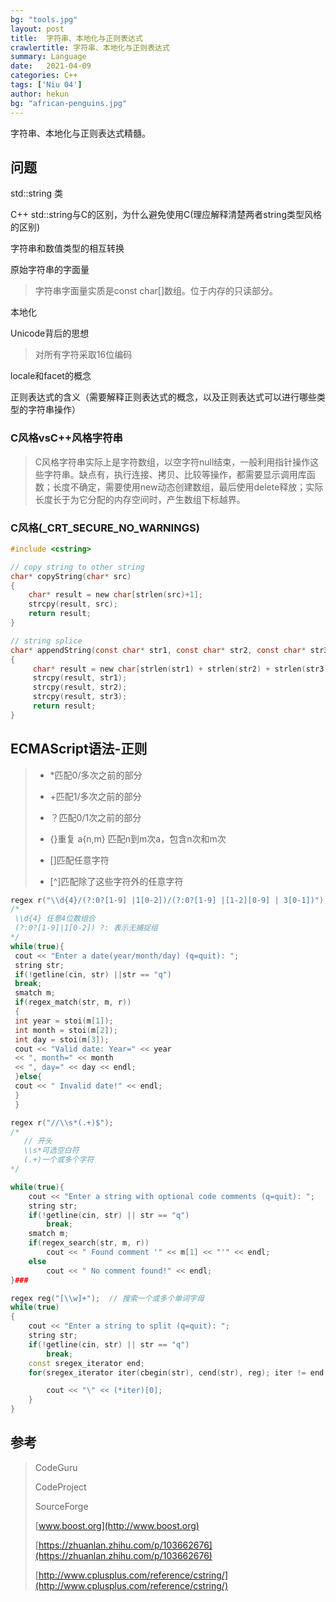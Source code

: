 ```yaml
---
bg: "tools.jpg"
layout: post
title:  字符串、本地化与正则表达式
crawlertitle: 字符串、本地化与正则表达式
summary: Language
date:   2021-04-09
categories: C++
tags: ['Niu 04']
author: hekun
bg: "african-penguins.jpg"
---
```


 字符串、本地化与正则表达式精髓。

## 问题

std::string 类

C++ std::string与C的区别，为什么避免使用C(理应解释清楚两者string类型风格的区别)

字符串和数值类型的相互转换

原始字符串的字面量

> 字符串字面量实质是const char[]数组。位于内存的只读部分。

本地化

Unicode背后的思想

> 对所有字符采取16位编码

locale和facet的概念

正则表达式的含义（需要解释正则表达式的概念，以及正则表达式可以进行哪些类型的字符串操作）

### C风格vsC++风格字符串

> C风格字符串实际上是字符数组，以空字符null结束，一般利用指针操作这些字符串。缺点有，执行连接、拷贝、比较等操作，都需要显示调用库函数；长度不确定，需要使用new动态创建数组，最后使用delete释放；实际长度长于为它分配的内存空间时，产生数组下标越界。

### C风格(_CRT_SECURE_NO_WARNINGS)

```c
#include <cstring>

// copy string to other string
char* copyString(char* src)
{
    char* result = new char[strlen(src)+1];    
    strcpy(result, src);
    return result;    
}

// string splice
char* appendString(const char* str1, const char* str2, const char* str3)
{
     char* result = new char[strlen(str1) + strlen(str2) + strlen(str3) + 1];
     strcpy(result, str1);
     strcpy(result, str2);
     strcpy(result, str3);
     return result;    
}
```

## ECMAScript语法-正则

> - *匹配0/多次之前的部分
> 
> - +匹配1/多次之前的部分
> 
> - ？匹配0/1次之前的部分
> 
> - {}重复 a{n,m} 匹配n到m次a，包含n次和m次
> 
> - []匹配任意字符
> 
> - [^]匹配除了这些字符外的任意字符

```cpp
regex r("\\d{4}/(?:0?[1-9] |1[0-2])/(?:0?[1-9] |[1-2][0-9] | 3[0-1])");
/*
 \\d{4} 任意4位数组合
 (?:0?[1-9]|1[0-2]) ?: 表示无捕捉组
*/
while(true){
 cout << "Enter a date(year/month/day) (q=quit): ";
 string str;
 if(!getline(cin, str) ||str == "q")
 break;
 smatch m;
 if(regex_match(str, m, r))
 {
 int year = stoi(m[1]);
 int month = stoi(m[2]);
 int day = stoi(m[3]);
 cout << "Valid date: Year=" << year
 << ", month=" << month
 << ", day=" << day << endl;
 }else{
 cout << " Invalid date!" << endl;
 }
 }
```

```cpp
regex r("//\\s*(.+)$");
/*
   // 开头
   \\s*可选空白符
   (.+)一个或多个字符
*/

while(true){
    cout << "Enter a string with optional code comments (q=quit): ";
    string str;
    if(!getline(cin, str) || str == "q")
        break;
    smatch m;
    if(regex_search(str, m, r))
        cout << " Found comment '" << m[1] << "'" << endl; 
    else
        cout << " No comment found!" << endl;
}### 
```

```cpp
regex reg("[\\w]+");  // 搜索一个或多个单词字母
while(true)
{
    cout << "Enter a string to split (q=quit): ";
    string str;
    if(!getline(cin, str) || str == "q")
        break;
    const sregex_iterator end;
    for(sregex_iterator iter(cbegin(str), cend(str), reg); iter != end; ++iter){

        cout << "\" << (*iter)[0];
    }    
}
```

## 参考

> CodeGuru
> 
> CodeProject
> 
> SourceForge
> 
> [www.boost.org](http://www.boost.org)
> 
> [https://zhuanlan.zhihu.com/p/103662676](https://zhuanlan.zhihu.com/p/103662676)
> 
> [http://www.cplusplus.com/reference/cstring/](http://www.cplusplus.com/reference/cstring/)



